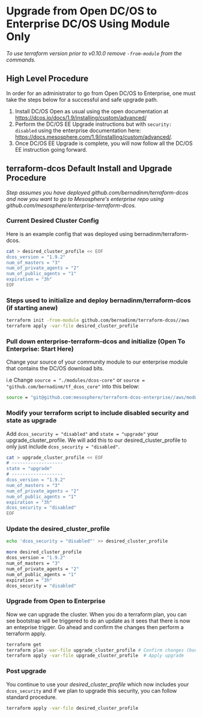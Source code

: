 # Upgrade from Open DC/OS to Enterprise DC/OS Using Module Only 
_To use terraform version prior to v0.10.0 remove `-from-module` from the commands._

## High Level Procedure

In order for an administrator to go from Open DC/OS to Enterprise, one must take the steps below for a successful and safe upgrade path.

1. Install DC/OS Open as usual using the open documentation at https://dcos.io/docs/1.9/installing/custom/advanced/
2. Perform the DC/OS EE Upgrade instructions but with `security: disabled` using the enterprise documentation here: https://docs.mesosphere.com/1.9/installing/custom/advanced/.
3. Once DC/OS EE Upgrade is complete, you will now follow all the DC/OS EE instruction going forward.

## terraform-dcos Default Install and Upgrade Procedure 

_Step assumes you have deployed github.com/bernadinm/terraform-dcos and now you want to go to Mesosphere's enterprise repo using github.com/mesosphere/enterprise-terraform-dcos._

### Current Desired Cluster Config

Here is an example config that was deployed using bernadinm/terraform-dcos. 

```bash
cat > desired_cluster_profile << EOF
dcos_version = "1.9.2"
num_of_masters = "3"
num_of_private_agents = "2"
num_of_public_agents = "1"
expiration = "3h"
EOF
```

### Steps used to initialize and deploy bernadinm/terraform-dcos (if starting anew)

```bash
terraform init -from-module github.com/bernadinm/terraform-dcos//aws
terraform apply -var-file desired_cluster_profile
```

### Pull down enterprise-terraform-dcos and initialize (Open To Enterprise: Start Here)

Change your source of your community module to our enterprise module that contains the DC/OS download bits.

i.e Change `source = "./modules/dcos-core"` or `source = "github.com/bernadinm/tf_dcos_core"` into this below:

 ```bash
 source = "git@github.com:mesosphere/terraform-dcos-enterprise//aws/modules/dcos-core"
 ````


### Modify your terraform script to include disabled security and state as upgrade

Add `dcos_security = "disabled"` and `state = "upgrade"` your upgrade_cluster_profile. We will add this to our desired_cluster_profile to only just include `dcos_security = "disabled"`.

```bash
cat > upgrade_cluster_profile << EOF
# -------------------
state = "upgrade"
# -------------------
dcos_version = "1.9.2"
num_of_masters = "3"
num_of_private_agents = "2"
num_of_public_agents = "1"
expiration = "3h"
dcos_security = "disabled"
EOF
```

### Update the desired_cluster_profile

```bash
echo 'dcos_security = "disabled"' >> desired_cluster_profile
```
```bash
more desired_cluster_profile
dcos_version = "1.9.2"
num_of_masters = "3"
num_of_private_agents = "2"
num_of_public_agents = "1"
expiration = "3h"
dcos_security = "disabled"
```

### Upgrade from Open to Enterprise

Now we can upgrade the cluster. When you do a terraform plan, you can see bootstrap will be triggered to do an update as it sees that there is now an enteprise trigger. Go ahead and confirm the changes then perform a terraform apply.

```bash
terraform get
terraform plan -var-file upgrade_cluster_profile # Confirm changes (bootstrap node should see security "disabled" trigger change)
terraform apply -var-file upgrade_cluster_profile  # Apply upgrade
```
### Post upgrade

You continue to use your _desired_cluster_profile_ which now includes your `dcos_security` and if we plan to upgrade this security, you can follow standard procedure. 

```bash
terraform apply -var-file desired_cluster_profile
```
